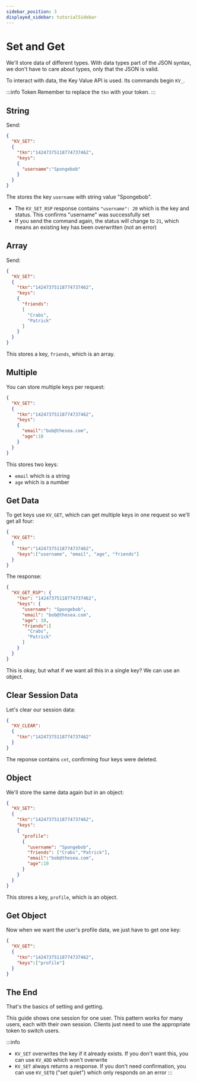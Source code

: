 ```yaml
---
sidebar_position: 3
displayed_sidebar: tutorialSidebar
---
```


# Set and Get

We'll store data of different types. With data types part of the JSON syntax, we don't have to care about types, only that the JSON is valid.

To interact with data, the Key Value API is used. Its commands begin `KV_`.

:::info Token
Remember to replace the `tkn` with your token.
:::


## String

Send:

```json
{
  "KV_SET":
  {
    "tkn":"14247375118774737462",
    "keys":
    {
      "username":"Spongebob"
    }
  }
}
```
The stores the key `username` with string value "Spongebob".

- The `KV_SET_RSP` response contains `"username": 20` which is the key and status. This confirms "username" was successfully set
- If you send the command again, the status will change to `21`, which means an existing key has been overwritten (not an error)


## Array

Send:

```json
{
  "KV_SET":
  {
    "tkn":"14247375118774737462",
    "keys":
    {
      "friends":
      [
        "Crabs",
        "Patrick"
      ]
    }
  }
}
```

This stores a key, `friends`, which is an array.


## Multiple
You can store multiple keys per request:

```json
{
  "KV_SET":
  {
    "tkn":"14247375118774737462",
    "keys":
    {
      "email":"bob@thesea.com",
      "age":10
    }
  }
}
```

This stores two keys:

- `email` which is a string
- `age` which is a number


## Get Data

To get keys use `KV_GET`, which can get multiple keys in one request so we'll get all four:

```json
{
  "KV_GET":
  {
    "tkn":"14247375118774737462",
    "keys":["username", "email", "age", "friends"]
  }
}
```

The response:

```json
{
  "KV_GET_RSP": {
    "tkn": "14247375118774737462",
    "keys": {
      "username": "Spongebob",
      "email": "bob@thesea.com",
      "age": 10,
      "friends":[
        "Crabs",
        "Patrick"
      ]
    }
  }
}
```

This is okay, but what if we want all this in a single key? We can use an object.


## Clear Session Data
Let's clear our session data:

```json
{
  "KV_CLEAR":
  {
    "tkn":"14247375118774737462"
  }
}
```

The reponse contains `cnt`, confirming four keys were deleted.


## Object

We'll store the same data again but in an object:

```json
{
  "KV_SET":
  {
    "tkn":"14247375118774737462",
    "keys":
    {
      "profile":
      {
        "username": "Spongebob",
        "friends": ["Crabs","Patrick"],
        "email":"bob@thesea.com",
        "age":10
      }
    }
  }
}
```

This stores a key, `profile`, which is an object. 


## Get Object
Now when we want the user's profile data, we just have to get one key:

```json
{
  "KV_GET":
  {
    "tkn":"14247375118774737462",
    "keys":["profile"]
  }
}
```


## The End
That's the basics of setting and getting.

This guide shows one session for one user. This pattern works for many users, each with their own session. Clients just need to use the appropriate token to switch users.

:::info
- `KV_SET` overwrites the key if it already exists. If you don't want this, you can use `KV_ADD` which won't overwrite
- `KV_SET` always returns a response. If you don't need confirmation, you can use `KV_SETQ` ("set quiet") which only responds on an error
:::